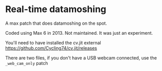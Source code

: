 # Real-time datamoshing

A max patch that does datamoshing on the spot.

Coded using Max 6 in 2013.  Not maintained.  It was just an experiment.

You'll need to have installed the cv.jit external
https://github.com/Cycling74/cv.jit/releases

There are two files, if you don't have a USB webcam connected, use the `_web_cam_only` patch
